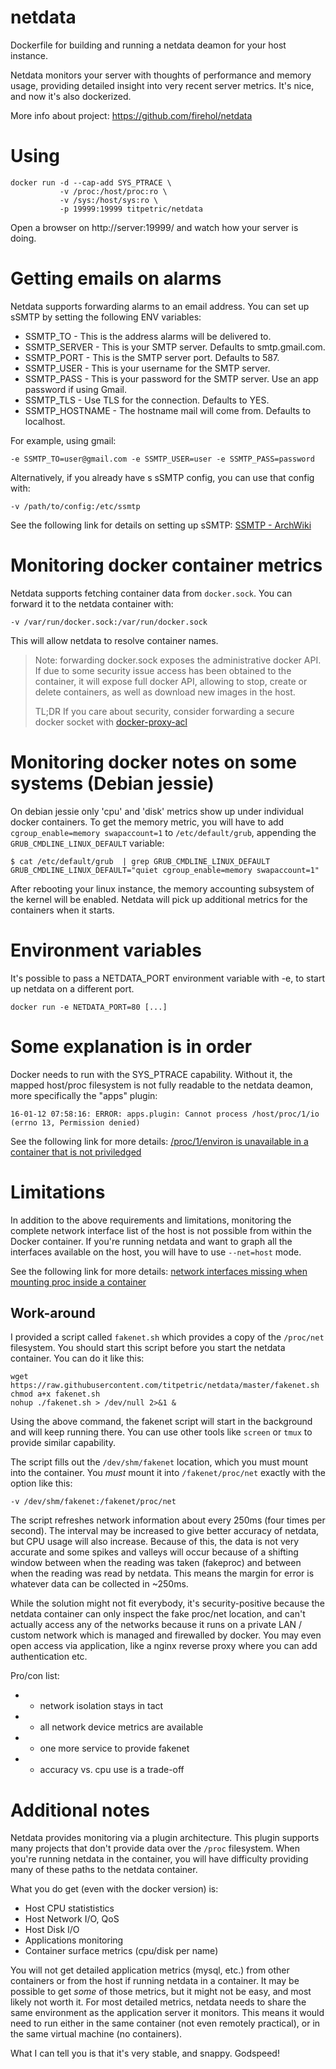 # netdata

Dockerfile for building and running a netdata deamon for your host instance.

Netdata monitors your server with thoughts of performance and memory usage, providing detailed insight into
very recent server metrics. It's nice, and now it's also dockerized.

More info about project: https://github.com/firehol/netdata

# Using

```
docker run -d --cap-add SYS_PTRACE \
           -v /proc:/host/proc:ro \
           -v /sys:/host/sys:ro \
           -p 19999:19999 titpetric/netdata
```

Open a browser on http://server:19999/ and watch how your server is doing.

# Getting emails on alarms

Netdata supports forwarding alarms to an email address. You can set up sSMTP by setting the following ENV variables:

- SSMTP_TO - This is the address alarms will be delivered to.
- SSMTP_SERVER - This is your SMTP server. Defaults to smtp.gmail.com.
- SSMTP_PORT - This is the SMTP server port. Defaults to 587.
- SSMTP_USER - This is your username for the SMTP server.
- SSMTP_PASS - This is your password for the SMTP server. Use an app password if using Gmail.
- SSMTP_TLS - Use TLS for the connection. Defaults to YES.
- SSMTP_HOSTNAME - The hostname mail will come from. Defaults to localhost.

For example, using gmail:

```
-e SSMTP_TO=user@gmail.com -e SSMTP_USER=user -e SSMTP_PASS=password
```

Alternatively, if you already have s sSMTP config, you can use that config with:

~~~
-v /path/to/config:/etc/ssmtp
~~~

See the following link for details on setting up sSMTP: [SSMTP - ArchWiki](https://wiki.archlinux.org/index.php/SSMTP)

# Monitoring docker container metrics

Netdata supports fetching container data from `docker.sock`. You can forward it to the netdata container with:

~~~
-v /var/run/docker.sock:/var/run/docker.sock
~~~

This will allow netdata to resolve container names.

> Note: forwarding docker.sock exposes the administrative docker API. If due to some security issue access has been obtained to the container, it will expose full docker API, allowing to stop, create or delete containers, as well as download new images in the host. 
>
> TL;DR If you care about security, consider forwarding a secure docker socket with [docker-proxy-acl](https://github.com/titpetric/docker-proxy-acl)

# Monitoring docker notes on some systems (Debian jessie)

On debian jessie only 'cpu' and 'disk' metrics show up under individual docker containers. To get the memory metric, you will have to add `cgroup_enable=memory swapaccount=1` to `/etc/default/grub`, appending the `GRUB_CMDLINE_LINUX_DEFAULT` variable:

~~~
$ cat /etc/default/grub  | grep GRUB_CMDLINE_LINUX_DEFAULT
GRUB_CMDLINE_LINUX_DEFAULT="quiet cgroup_enable=memory swapaccount=1"
~~~

After rebooting your linux instance, the memory accounting subsystem of the kernel will be enabled. Netdata will pick up additional metrics for the containers when it starts.

# Environment variables

It's possible to pass a NETDATA_PORT environment variable with -e, to start up netdata on a different port.

```
docker run -e NETDATA_PORT=80 [...]
```

# Some explanation is in order

Docker needs to run with the SYS_PTRACE capability. Without it, the mapped host/proc filesystem
is not fully readable to the netdata deamon, more specifically the "apps" plugin:

```
16-01-12 07:58:16: ERROR: apps.plugin: Cannot process /host/proc/1/io (errno 13, Permission denied)
```

See the following link for more details: [/proc/1/environ is unavailable in a container that is not priviledged](https://github.com/docker/docker/issues/6607)

# Limitations

In addition to the above requirements and limitations, monitoring the complete network interface list of
the host is not possible from within the Docker container. If you're running netdata and want to graph
all the interfaces available on the host, you will have to use `--net=host` mode.

See the following link for more details: [network interfaces missing when mounting proc inside a container](https://github.com/docker/docker/issues/13398)

## Work-around

I provided a script called `fakenet.sh` which provides a copy of the `/proc/net` filesystem. You
should start this script before you start the netdata container. You can do it like this:

~~~
wget https://raw.githubusercontent.com/titpetric/netdata/master/fakenet.sh
chmod a+x fakenet.sh
nohup ./fakenet.sh > /dev/null 2>&1 &
~~~

Using the above command, the fakenet script will start in the background and will keep running
there. You can use other tools like `screen` or `tmux` to provide similar capability.

The script fills out the `/dev/shm/fakenet` location, which you must mount into the container.
You *must* mount it into `/fakenet/proc/net` exactly with the option like this:

~~~
-v /dev/shm/fakenet:/fakenet/proc/net
~~~

The script refreshes network information about every 250ms (four times per second). The interval
may be increased to give better accuracy of netdata, but CPU usage will also increase. Because
of this, the data is not very accurate and some spikes and valleys will occur because of a
shifting window between when the reading was taken (fakeproc) and between when the reading was
read by netdata. This means the margin for error is whatever data can be collected in ~250ms.

While the solution might not fit everybody, it's security-positive because the netdata container
can only inspect the fake proc/net location, and can't actually access any of the networks because
it runs on a private LAN / custom network which is managed and firewalled by docker. You may
even open access via application, like a nginx reverse proxy where you can add authentication etc.

Pro/con list:

* + network isolation stays in tact
* + all network device metrics are available
* - one more service to provide fakenet
* - accuracy vs. cpu use is a trade-off

# Additional notes

Netdata provides monitoring via a plugin architecture. This plugin supports many projects that don't
provide data over the `/proc` filesystem. When you're running netdata in the container, you will have
difficulty providing many of these paths to the netdata container.

What you do get (even with the docker version) is:

* Host CPU statististics 
* Host Network I/O, QoS
* Host Disk I/O
* Applications monitoring
* Container surface metrics (cpu/disk per name)

You will not get detailed application metrics (mysql, etc.) from other containers or from the host if running netdata in a container. It may be possible to get *some* of those metrics, but it might not be easy, and most likely not worth it. For most detailed metrics, netdata needs to share the same environment as the application server it monitors. This means it would need to run either in the same container (not even remotely practical), or in the same virtual machine (no containers).

What I can tell you is that it's very stable, and snappy. Godspeed!
